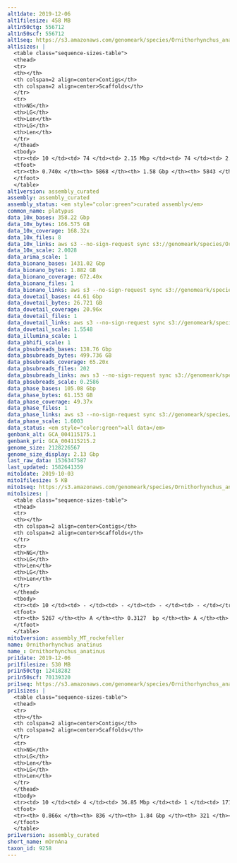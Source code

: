 ```yaml
---
alt1date: 2019-12-06
alt1filesize: 458 MB
alt1n50ctg: 556712
alt1n50scf: 556712
alt1seq: https://s3.amazonaws.com/genomeark/species/Ornithorhynchus_anatinus/mOrnAna1/assembly_curated/mOrnAna1.alt.cur.20191206.fasta.gz
alt1sizes: |
  <table class="sequence-sizes-table">
  <thead>
  <tr>
  <th></th>
  <th colspan=2 align=center>Contigs</th>
  <th colspan=2 align=center>Scaffolds</th>
  </tr>
  <tr>
  <th>NG</th>
  <th>LG</th>
  <th>Len</th>
  <th>LG</th>
  <th>Len</th>
  </tr>
  </thead>
  <tbody>
  <tr><td> 10 </td><td> 74 </td><td> 2.15 Mbp </td><td> 74 </td><td> 2.15 Mbp </td></tr>  <tr><td> 20 </td><td> 192 </td><td> 1.56 Mbp </td><td> 192 </td><td> 1.56 Mbp </td></tr>  <tr><td> 30 </td><td> 358 </td><td> 1.11 Mbp </td><td> 358 </td><td> 1.11 Mbp </td></tr>  <tr><td> 40 </td><td> 584 </td><td> 0.81 Mbp </td><td> 584 </td><td> 0.81 Mbp </td></tr>  <tr style="background-color:#cccccc;"><td> 50 </td><td> 899 </td><td> 0.56 Mbp </td><td> 899 </td><td> 0.56 Mbp </td></tr>  <tr><td> 60 </td><td> 1401 </td><td> 0.31 Mbp </td><td> 1400 </td><td> 0.31 Mbp </td></tr>  <tr><td> 70 </td><td> 2912 </td><td> 53.05 Kbp </td><td> 2894 </td><td> 53.46 Kbp </td></tr>  <tr><td> 80 </td><td> - </td><td> - </td><td> - </td><td> - </td></tr>  <tr><td> 90 </td><td> - </td><td> - </td><td> - </td><td> - </td></tr>  <tr><td> 100 </td><td> - </td><td> - </td><td> - </td><td> - </td></tr>  </tbody>
  <tfoot>
  <tr><th> 0.740x </th><th> 5868 </th><th> 1.58 Gbp </th><th> 5843 </th><th> 1.58 Gbp </th></tr>
  </tfoot>
  </table>
alt1version: assembly_curated
assembly: assembly_curated
assembly_status: <em style="color:green">curated assembly</em>
common_name: platypus
data_10x_bases: 358.22 Gbp
data_10x_bytes: 166.575 GB
data_10x_coverage: 168.32x
data_10x_files: 8
data_10x_links: aws s3 --no-sign-request sync s3://genomeark/species/Ornithorhynchus_anatinus/mOrnAna1/genomic_data/10x/ .<br>
data_10x_scale: 2.0028
data_arima_scale: 1
data_bionano_bases: 1431.02 Gbp
data_bionano_bytes: 1.882 GB
data_bionano_coverage: 672.40x
data_bionano_files: 1
data_bionano_links: aws s3 --no-sign-request sync s3://genomeark/species/Ornithorhynchus_anatinus/mOrnAna1/genomic_data/bionano/ .<br>
data_dovetail_bases: 44.61 Gbp
data_dovetail_bytes: 26.721 GB
data_dovetail_coverage: 20.96x
data_dovetail_files: 1
data_dovetail_links: aws s3 --no-sign-request sync s3://genomeark/species/Ornithorhynchus_anatinus/mOrnAna2/genomic_data/dovetail/ .<br>
data_dovetail_scale: 1.5548
data_illumina_scale: 1
data_pbhifi_scale: 1
data_pbsubreads_bases: 138.76 Gbp
data_pbsubreads_bytes: 499.736 GB
data_pbsubreads_coverage: 65.20x
data_pbsubreads_files: 202
data_pbsubreads_links: aws s3 --no-sign-request sync s3://genomeark/species/Ornithorhynchus_anatinus/mOrnAna1/genomic_data/pacbio/ . --exclude "*ccs.bam*"<br>
data_pbsubreads_scale: 0.2586
data_phase_bases: 105.08 Gbp
data_phase_bytes: 61.153 GB
data_phase_coverage: 49.37x
data_phase_files: 1
data_phase_links: aws s3 --no-sign-request sync s3://genomeark/species/Ornithorhynchus_anatinus/mOrnAna1/genomic_data/phase/ .<br>
data_phase_scale: 1.6003
data_status: <em style="color:green">all data</em>
genbank_alt: GCA_004115175.1
genbank_pri: GCA_004115215.2
genome_size: 2128226567
genome_size_display: 2.13 Gbp
last_raw_data: 1536347587
last_updated: 1582641359
mito1date: 2019-10-03
mito1filesize: 5 KB
mito1seq: https://s3.amazonaws.com/genomeark/species/Ornithorhynchus_anatinus/mOrnAna1/assembly_MT_rockefeller/mOrnAna1.MT.20191003.fasta.gz
mito1sizes: |
  <table class="sequence-sizes-table">
  <thead>
  <tr>
  <th></th>
  <th colspan=2 align=center>Contigs</th>
  <th colspan=2 align=center>Scaffolds</th>
  </tr>
  <tr>
  <th>NG</th>
  <th>LG</th>
  <th>Len</th>
  <th>LG</th>
  <th>Len</th>
  </tr>
  </thead>
  <tbody>
  <tr><td> 10 </td><td> - </td><td> - </td><td> - </td><td> - </td></tr>  <tr><td> 20 </td><td> - </td><td> - </td><td> - </td><td> - </td></tr>  <tr><td> 30 </td><td> - </td><td> - </td><td> - </td><td> - </td></tr>  <tr><td> 40 </td><td> - </td><td> - </td><td> - </td><td> - </td></tr>  <tr style="background-color:#cccccc;"><td> 50 </td><td> - </td><td style="background-color:#ff8888;"> - </td><td> - </td><td style="background-color:#ff8888;"> - </td></tr>  <tr><td> 60 </td><td> - </td><td> - </td><td> - </td><td> - </td></tr>  <tr><td> 70 </td><td> - </td><td> - </td><td> - </td><td> - </td></tr>  <tr><td> 80 </td><td> - </td><td> - </td><td> - </td><td> - </td></tr>  <tr><td> 90 </td><td> - </td><td> - </td><td> - </td><td> - </td></tr>  <tr><td> 100 </td><td> - </td><td> - </td><td> - </td><td> - </td></tr>  </tbody>
  <tfoot>
  <tr><th> 5267 </th><th> A </th><th> 0.3127  bp </th><th> A </th><th> 0.3127  bp </th></tr>
  </tfoot>
  </table>
mito1version: assembly_MT_rockefeller
name: Ornithorhynchus anatinus
name_: Ornithorhynchus_anatinus
pri1date: 2019-12-06
pri1filesize: 530 MB
pri1n50ctg: 12418282
pri1n50scf: 70139320
pri1seq: https://s3.amazonaws.com/genomeark/species/Ornithorhynchus_anatinus/mOrnAna1/assembly_curated/mOrnAna1.pri.cur.20191206.fasta.gz
pri1sizes: |
  <table class="sequence-sizes-table">
  <thead>
  <tr>
  <th></th>
  <th colspan=2 align=center>Contigs</th>
  <th colspan=2 align=center>Scaffolds</th>
  </tr>
  <tr>
  <th>NG</th>
  <th>LG</th>
  <th>Len</th>
  <th>LG</th>
  <th>Len</th>
  </tr>
  </thead>
  <tbody>
  <tr><td> 10 </td><td> 4 </td><td> 36.85 Mbp </td><td> 1 </td><td> 171.72 Mbp </td></tr>  <tr><td> 20 </td><td> 10 </td><td> 28.05 Mbp </td><td> 2 </td><td> 141.99 Mbp </td></tr>  <tr><td> 30 </td><td> 19 </td><td> 20.74 Mbp </td><td> 4 </td><td> 125.04 Mbp </td></tr>  <tr><td> 40 </td><td> 31 </td><td> 16.13 Mbp </td><td> 5 </td><td> 110.29 Mbp </td></tr>  <tr style="background-color:#cccccc;"><td> 50 </td><td> 45 </td><td style="background-color:#88ff88;"> 12.42 Mbp </td><td> 8 </td><td style="background-color:#88ff88;"> 70.14 Mbp </td></tr>  <tr><td> 60 </td><td> 66 </td><td> 8.63 Mbp </td><td> 11 </td><td> 60.46 Mbp </td></tr>  <tr><td> 70 </td><td> 101 </td><td> 4.73 Mbp </td><td> 15 </td><td> 46.40 Mbp </td></tr>  <tr><td> 80 </td><td> 174 </td><td> 1.69 Mbp </td><td> 21 </td><td> 30.54 Mbp </td></tr>  <tr><td> 90 </td><td> - </td><td> - </td><td> - </td><td> - </td></tr>  <tr><td> 100 </td><td> - </td><td> - </td><td> - </td><td> - </td></tr>  </tbody>
  <tfoot>
  <tr><th> 0.866x </th><th> 836 </th><th> 1.84 Gbp </th><th> 321 </th><th> 1.86 Gbp </th></tr>
  </tfoot>
  </table>
pri1version: assembly_curated
short_name: mOrnAna
taxon_id: 9258
---
```

